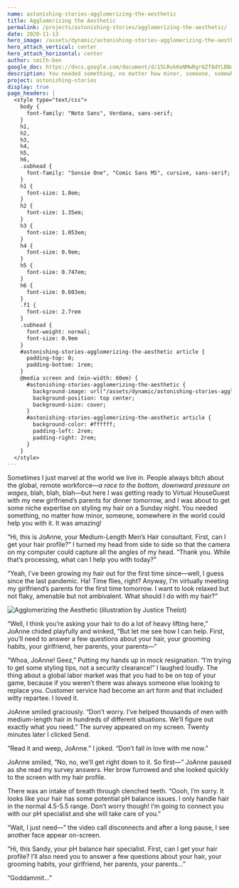 ```yaml
---
name: astonishing-stories-agglomerizing-the-aesthetic
title: Agglomerizing the Aesthetic
permalink: /projects/astonishing-stories/agglomerizing-the-aesthetic/
date: 2020-11-13
hero_image: /assets/dynamic/astonishing-stories-agglomerizing-the-aesthetic.jpg
hero_attach_vertical: center
hero_attach_horizontal: center
author: smith-ben
google_doc: https://docs.google.com/document/d/15LRvkKeNMwRgr6Zf8dYLBBAqhpBxIyLP_WBE16H-PCg/edit
description: You needed something, no matter how minor, someone, somewhere in the world could help you with it.
project: astonishing-stories
display: true
page_headers: |
  <style type="text/css">
    body {
      font-family: "Noto Sans", Verdana, sans-serif;
    }
    h1,
    h2,
    h3,
    h4,
    h5,
    h6,
    .subhead {
      font-family: "Sonsie One", "Comic Sans MS", cursive, sans-serif;
    }
    h1 {
      font-size: 1.8em;
    }
    h2 {
      font-size: 1.35em;
    }
    h3 {
      font-size: 1.053em;
    }
    h4 {
      font-size: 0.9em;
    }
    h5 {
      font-size: 0.747em;
    }
    h6 {
      font-size: 0.603em;
    }
    .f1 {
      font-size: 2.7rem
    }
    .subhead {
      font-weight: normal;
      font-size: 0.9em
    }
    #astonishing-stories-agglomerizing-the-aesthetic article {
      padding-top: 0;
      padding-bottom: 1rem;
    }
    @media screen and (min-width: 60em) {
      #astonishing-stories-agglomerizing-the-aesthetic {
        background-image: url("/assets/dynamic/astonishing-stories-agglomerizing-the-aesthetic-background-radius-50-medium.jpg");
        background-position: top center;
        background-size: cover;
      }
      #astonishing-stories-agglomerizing-the-aesthetic article {
        background-color: #ffffff;
        padding-left: 2rem;
        padding-right: 2rem;
      }
    }
  </style>
---
```

Sometimes I just marvel at the world we live in. People always bitch about the global, remote workforce—_a race to the bottom, downward pressure on wages_, blah, blah, blah—but here I was getting ready to Virtual HouseGuest with my new girlfriend’s parents for dinner tomorrow, and I was about to get some niche expertise on styling my hair on a Sunday night. You needed something, no matter how minor, someone, somewhere in the world could help you with it. It was amazing!

“Hi, this is JoAnne, your Medium-Length Men’s Hair consultant. First, can I get your hair profile?” I turned my head from side to side so that the camera on my computer could capture all the angles of my head. “Thank you. While that’s processing, what can I help you with today?”

“Yeah, I’ve been growing my hair out for the first time since—well, I guess since the last pandemic. Ha! Time flies, right? Anyway, I’m virtually meeting my girlfriend’s parents for the first time tomorrow. I want to look relaxed but not flaky, amenable but not ambivalent. What should I do with my hair?”

<img
  src="{{ page.hero_image }}"
  alt="Agglomerizing the Aesthetic (illustration by Justice Thelot)"
  class="fn mw-100 fr-m ml4-m mr2-m mt1-m mb2-m mw5-m fr-l ml4-l mr1-l mt2-l mb2-l mw6-l" />

“Well, I think you’re asking your hair to do a lot of heavy lifting here,” JoAnne chided playfully and winked, “But let me see how I can help. First, you’ll need to answer a few questions about your hair, your grooming habits, your girlfriend, her parents, your parents—”

“Whoa, JoAnne! Geez,” Putting my hands up in mock resignation. “I’m trying to get some styling tips, not a security clearance!”  I laughed loudly. The thing about a global labor market was that you had to be on top of your game, because if you weren’t there was always someone else looking to replace you. Customer service had become an art form and that included witty repartee. I loved it.

JoAnne smiled graciously. “Don’t worry. I’ve helped thousands of men with medium-length hair in hundreds of different situations. We’ll figure out exactly what you need.” The survey appeared on my screen. Twenty minutes later I clicked Send.  

“Read it and weep, JoAnne.” I joked. “Don’t fall in love with me now.”

JoAnne smiled, “No, no, we’ll get right down to it. So first—” JoAnne paused as she read my survey answers. Her brow furrowed and she looked quickly to the screen with my hair profile.

There was an intake of breath through clenched teeth. “Oooh, I’m sorry. It looks like your hair has some potential pH balance issues. I only handle hair in the normal 4.5-5.5 range. Don’t worry though! I’m going to connect you with our pH specialist and she will take care of you.”

“Wait, I just need—” the video call disconnects and after a long pause, I see another face appear on-screen.

“Hi, this Sandy, your pH balance hair specialist. First, can I get your hair profile? I’ll also need you to answer a few questions about your hair, your grooming habits, your girlfriend, her parents, your parents…”

“Goddammit…”

